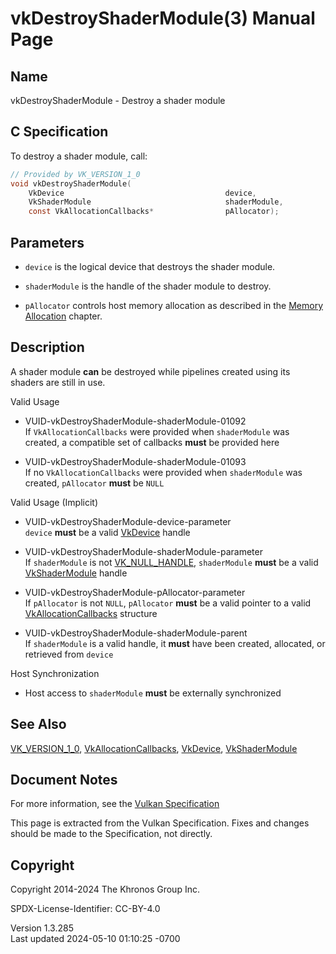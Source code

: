 # vkDestroyShaderModule(3) Manual Page

## Name

vkDestroyShaderModule - Destroy a shader module



## <a href="#_c_specification" class="anchor"></a>C Specification

To destroy a shader module, call:

``` c
// Provided by VK_VERSION_1_0
void vkDestroyShaderModule(
    VkDevice                                    device,
    VkShaderModule                              shaderModule,
    const VkAllocationCallbacks*                pAllocator);
```

## <a href="#_parameters" class="anchor"></a>Parameters

- `device` is the logical device that destroys the shader module.

- `shaderModule` is the handle of the shader module to destroy.

- `pAllocator` controls host memory allocation as described in the <a
  href="https://registry.khronos.org/vulkan/specs/1.3-extensions/html/vkspec.html#memory-allocation"
  target="_blank" rel="noopener">Memory Allocation</a> chapter.

## <a href="#_description" class="anchor"></a>Description

A shader module **can** be destroyed while pipelines created using its
shaders are still in use.

Valid Usage

- <a href="#VUID-vkDestroyShaderModule-shaderModule-01092"
  id="VUID-vkDestroyShaderModule-shaderModule-01092"></a>
  VUID-vkDestroyShaderModule-shaderModule-01092  
  If `VkAllocationCallbacks` were provided when `shaderModule` was
  created, a compatible set of callbacks **must** be provided here

- <a href="#VUID-vkDestroyShaderModule-shaderModule-01093"
  id="VUID-vkDestroyShaderModule-shaderModule-01093"></a>
  VUID-vkDestroyShaderModule-shaderModule-01093  
  If no `VkAllocationCallbacks` were provided when `shaderModule` was
  created, `pAllocator` **must** be `NULL`

Valid Usage (Implicit)

- <a href="#VUID-vkDestroyShaderModule-device-parameter"
  id="VUID-vkDestroyShaderModule-device-parameter"></a>
  VUID-vkDestroyShaderModule-device-parameter  
  `device` **must** be a valid [VkDevice](https://registry.khronos.org/vulkan/specs/1.3-extensions/man/html/VkDevice.html) handle

- <a href="#VUID-vkDestroyShaderModule-shaderModule-parameter"
  id="VUID-vkDestroyShaderModule-shaderModule-parameter"></a>
  VUID-vkDestroyShaderModule-shaderModule-parameter  
  If `shaderModule` is not [VK_NULL_HANDLE](https://registry.khronos.org/vulkan/specs/1.3-extensions/man/html/VK_NULL_HANDLE.html),
  `shaderModule` **must** be a valid
  [VkShaderModule](https://registry.khronos.org/vulkan/specs/1.3-extensions/man/html/VkShaderModule.html) handle

- <a href="#VUID-vkDestroyShaderModule-pAllocator-parameter"
  id="VUID-vkDestroyShaderModule-pAllocator-parameter"></a>
  VUID-vkDestroyShaderModule-pAllocator-parameter  
  If `pAllocator` is not `NULL`, `pAllocator` **must** be a valid
  pointer to a valid [VkAllocationCallbacks](https://registry.khronos.org/vulkan/specs/1.3-extensions/man/html/VkAllocationCallbacks.html)
  structure

- <a href="#VUID-vkDestroyShaderModule-shaderModule-parent"
  id="VUID-vkDestroyShaderModule-shaderModule-parent"></a>
  VUID-vkDestroyShaderModule-shaderModule-parent  
  If `shaderModule` is a valid handle, it **must** have been created,
  allocated, or retrieved from `device`

Host Synchronization

- Host access to `shaderModule` **must** be externally synchronized

## <a href="#_see_also" class="anchor"></a>See Also

[VK_VERSION_1_0](https://registry.khronos.org/vulkan/specs/1.3-extensions/man/html/VK_VERSION_1_0.html),
[VkAllocationCallbacks](https://registry.khronos.org/vulkan/specs/1.3-extensions/man/html/VkAllocationCallbacks.html),
[VkDevice](https://registry.khronos.org/vulkan/specs/1.3-extensions/man/html/VkDevice.html), [VkShaderModule](https://registry.khronos.org/vulkan/specs/1.3-extensions/man/html/VkShaderModule.html)

## <a href="#_document_notes" class="anchor"></a>Document Notes

For more information, see the <a
href="https://registry.khronos.org/vulkan/specs/1.3-extensions/html/vkspec.html#vkDestroyShaderModule"
target="_blank" rel="noopener">Vulkan Specification</a>

This page is extracted from the Vulkan Specification. Fixes and changes
should be made to the Specification, not directly.

## <a href="#_copyright" class="anchor"></a>Copyright

Copyright 2014-2024 The Khronos Group Inc.

SPDX-License-Identifier: CC-BY-4.0

Version 1.3.285  
Last updated 2024-05-10 01:10:25 -0700
